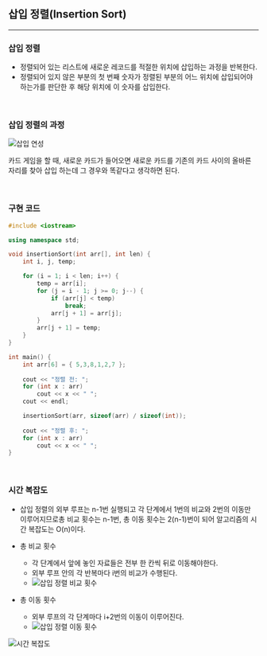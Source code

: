 ## 삽입 정렬(Insertion Sort)

----

### 삽입 정렬

* 정렬되어 있는 리스트에 새로운 레코드를 적절한 위치에 삽입하는 과정을 반복한다.
* 정렬되어 있지 않은 부분의 첫 번째 숫자가 정렬된 부분의 어느 위치에 삽입되어야 하는가를 판단한 후 해당 위치에 이 숫자를 삽입한다.

<br>

### 삽입 정렬의 과정

![삽입 연성](https://user-images.githubusercontent.com/68210266/130596799-fbcc266e-524c-4166-8a03-321c84cb7f79.PNG)

카드 게임을 할 때, 새로운 카드가 들어오면 새로운 카드를 기존의 카드 사이의 올바른 자리를 찾아 삽입 하는데 그 경우와 똑같다고 생각하면 된다.

<br>

### 구현 코드

```c++
#include <iostream>

using namespace std;

void insertionSort(int arr[], int len) {
	int i, j, temp;

	for (i = 1; i < len; i++) {
		temp = arr[i];
		for (j = i - 1; j >= 0; j--) {
			if (arr[j] < temp)
				break;
			arr[j + 1] = arr[j];
		}
		arr[j + 1] = temp;
	}
}

int main() {
	int arr[6] = { 5,3,8,1,2,7 };
	
	cout << "정렬 전: ";
	for (int x : arr)
		cout << x << " ";
	cout << endl;

	insertionSort(arr, sizeof(arr) / sizeof(int));
	
	cout << "정렬 후: ";
	for (int x : arr)
		cout << x << " ";
}
```

<br>

### 시간 복잡도

* 삽입 정렬의 외부 루프는 n-1번 실행되고 각 단계에서 1번의 비교와 2번의 이동만 이루어지므로총 비교 횟수는 n-1번, 총 이동 횟수는 2(n-1)번이 되어 알고리즘의 시간 복잡도는 O(n)이다.
* 총 비교 횟수
  * 각 단계에서 앞에 놓인 자료들은 전부 한 칸씩 뒤로 이동해야한다.
  * 외부 루프 안의 각 반복마다 i번의 비교가 수행된다.
  * ![삽입 정렬 비교 횟수](https://user-images.githubusercontent.com/68210266/130610804-0e76e63d-d210-4bf4-87c9-ae79fc6f67eb.PNG)

* 총 이동 횟수
  * 외부 루프의 각 단계마다 i+2번의 이동이 이루어진다.
  * ![삽입 정렬 이동 횟수](https://user-images.githubusercontent.com/68210266/130611126-2ccaaf3c-250a-4084-9d69-e08d1dc368f9.PNG)

![시간 복잡도](https://user-images.githubusercontent.com/68210266/130611183-8f0e773c-a511-4631-933d-dd0a1a8ec7fa.PNG)